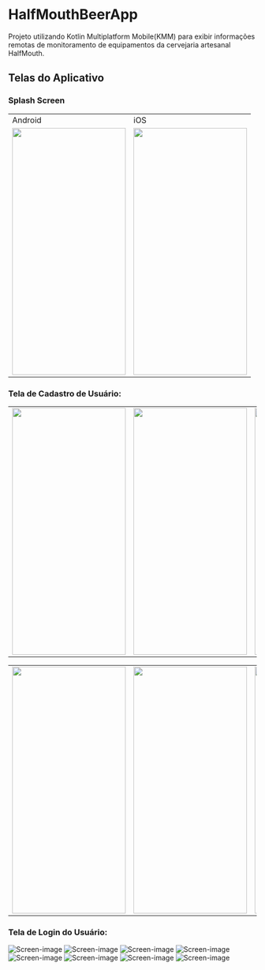 # HalfMouthBeerApp

Projeto utilizando Kotlin Multiplatform Mobile(KMM) para exibir informações remotas de monitoramento
de equipamentos da cervejaria artesanal HalfMouth.

## Telas do Aplicativo

### Splash Screen
<table>
  <tr>
     <td>Android</td>
     <td>iOS</td>
  </tr>
  <tr>
    <td><img src="screen/android/splash-screen/splash-screen.png" width=230 height=500></td>
    <td><img src="screen/iOS/splash-screen/splash-screen-ios.png" width=230 height=500></td>
  </tr>
 </table>


### Tela de Cadastro de Usuário:
<table>
  <tr>
    <td><img src="screen/android/sign-in/sign-in-android.png" width=230 height=500></td>
    <td><img src="screen/android/sign-in/sign-in-complete-fields.png" width=230 height=500></td>
    <td><img src="screen/android/sign-in/sign-in-error-fields.png" width=230 height=500></td>
    <td><img src="screen/android/sign-in/sign-in-progress-bar.png" width=230 height=500></td>
  </tr>
 </table>

<table>
  <tr>
    <td><img src="screen/iOS/sign-in/sign-in-ios.png" width=230 height=500></td>
    <td><img src="screen/iOS/sign-in/sign-in-error-fields-ios.png" width=230 height=500></td>
    <td><img src="screen/iOS/sign-in/sign-in-complete-ios.png" width=230 height=500></td>
    <td><img src="screen/iOS/sign-in/sign-in-progress-bar-ios.png" width=230 height=500></td>
  </tr>
 </table>


### Tela de Login do Usuário:
![Screen-image](screen/android/login/login.png)
![Screen-image](screen/iOS/login/login-ios.png)
![Screen-image](screen/android/login/login-complete-fields.png)
![Screen-image](screen/iOS/login/login-complete-ios.png)
![Screen-image](screen/android/login/login-fields-error.png)
![Screen-image](screen/iOS/login/login-fields-error-ios.png)
![Screen-image](screen/android/login/login-progress-bar.png)
![Screen-image](screen/iOS/login/login-progress-bar-ios.png)
